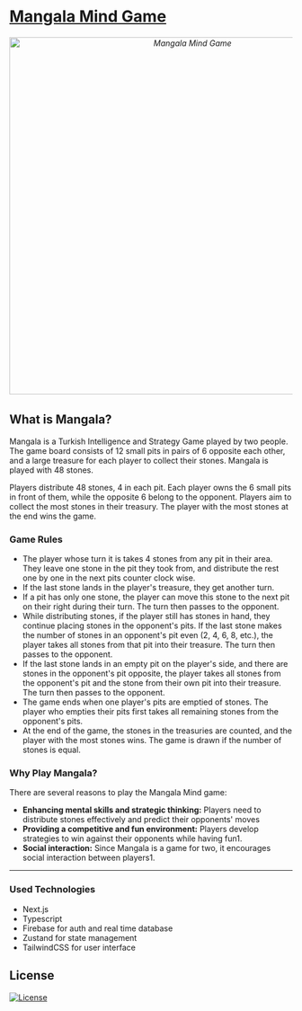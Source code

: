 # [Mangala Mind Game](https://mangala-game.vercel.app)

<h6 align="center">
<a href="[https://magicpyramid.vercel.app/](https://mangala-game.vercel.app/)">
<img width="636" alt="Mangala Mind Game" src="https://github.com/mustafadalga/mangala/assets/25087769/0f1a8d9a-e9af-455c-a0c9-7a8193533ba5"></a>
</h6>

## What is Mangala?
Mangala is a Turkish Intelligence and Strategy Game played by two people. The game board consists of 12 small pits in pairs of 6 opposite each other, and a large treasure for each player to collect their stones. Mangala is played with 48 stones.

Players distribute 48 stones, 4 in each pit. Each player owns the 6 small pits in front of them, while the opposite 6 belong to the opponent. Players aim to collect the most stones in their treasury. The player with the most stones at the end wins the game.

### Game Rules
* The player whose turn it is takes 4 stones from any pit in their area. They leave one stone in the pit they took from, and distribute the rest one by one in the next pits counter clock wise.
* If the last stone lands in the player's treasure, they get another turn.
* If a pit has only one stone, the player can move this stone to the next pit on their right during their turn. The turn then passes to the opponent.
* While distributing stones, if the player still has stones in hand, they continue placing stones in the opponent's pits. If the last stone makes the number of stones in an opponent's pit even (2, 4, 6, 8, etc.), the player takes all stones from that pit into their treasure. The turn then passes to the opponent.
* If the last stone lands in an empty pit on the player's side, and there are stones in the opponent's pit opposite, the player takes all stones from the opponent's pit and the stone from their own pit into their treasure. The turn then passes to the opponent.
* The game ends when one player's pits are emptied of stones. The player who empties their pits first takes all remaining stones from the opponent's pits.
* At the end of the game, the stones in the treasuries are counted, and the player with the most stones wins. The game is drawn if the number of stones is equal.

### Why Play Mangala?
There are several reasons to play the Mangala Mind game:
* **Enhancing mental skills and strategic thinking:** Players need to distribute stones effectively and predict their opponents' moves
* **Providing a competitive and fun environment:** Players develop strategies to win against their opponents while having fun​1​.
* **Social interaction:** Since Mangala is a game for two, it encourages social interaction between players​1​.

<hr/>

### Used Technologies
*  Next.js
*  Typescript
*  Firebase for auth and real time database
*  Zustand for state management
*  TailwindCSS for user interface



## License
[![License](https://img.shields.io/badge/LICENSE-GPL--3.0-orange)](https://github.com/mustafadalga/mangala/blob/main/LICENSE)
